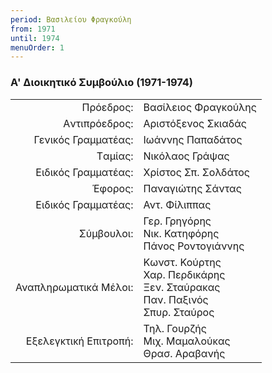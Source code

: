 ```yaml
---
period: Βασιλείου Φραγκούλη
from: 1971
until: 1974
menuOrder: 1
---
```


### Α' Διοικητικό Συμβούλιο (1971-1974)

|                              |                        |
| ---------------------------: | :----------------------|
| Πρόεδρος: | Βασίλειος Φραγκούλης|
| Aντιπρόεδρος: |  Αριστόξενος Σκιαδάς|
| Γενικός Γραμματέας: | Ιωάννης Παπαδάτος |
| Tαμίας: | Νικόλαος Γράψας|
| Eιδικός Γραμματέας: | Χρίστος Σπ. Σολδάτος|
| Έφορος: | Παναγιώτης Σάντας|
| Ειδικός Γραμματέας: | Αντ. Φίλιππας|
| Σύμβουλοι: | Γερ. Γρηγόρης<br/>Νικ. Κατηφόρης<br/>Πάνος Ροντογιάννης|
| Αναπληρωματικά Mέλοι: | Κωνστ. Κούρτης<br/>Χαρ. Περδικάρης<br/>Ξεν. Σταύρακας<br/>Παν. Παξινός<br/>Σπυρ. Σταύρος|
| Εξελεγκτική Επιτροπή: | Τηλ. Γουρζής<br/>Μιχ. Μαμαλούκας<br/>Θρασ. Αραβανής|
